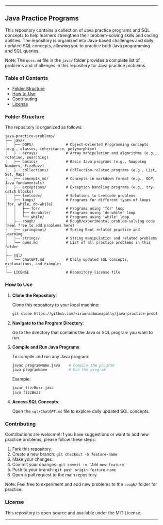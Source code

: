 
---

## Java Practice Programs

This repository contains a collection of Java practice programs and SQL concepts to help learners strengthen their problem-solving skills and coding abilities. The repository is organized into Java-based challenges and daily updated SQL concepts, allowing you to practice both Java programming and SQL queries.

Note: The `ques.md` file in the `java/` folder provides a complete list of problems and challenges in this repository for Java practice problems.

### Table of Contents

- [Folder Structure](#folder-structure)
- [How to Use](#how-to-use)
- [Contributing](#contributing)
- [License](#license)

### Folder Structure

The repository is organized as follows:

```
java-practice-problems/
├── java/
│   ├── OOPS/               # Object-Oriented Programming concepts (e.g., classes, inheritance, polymorphism)
│   ├── arrays/             # Array manipulation and algorithms (e.g., rotation, searching)
│   ├── basics/             # Basic Java programs (e.g., Swapping Numbers, FizzBuzz)
│   ├── collections/        # Collection-related programs (e.g., List, Set, Map)
│   ├── concepts_md/        # Concepts in markdown format (e.g., OOP, Java fundamentals)
│   ├── exceptions/         # Exception handling programs (e.g., try-catch blocks)
│   ├── leetcode/           # Solutions to Leetcode problems
│   ├── loops/              # Programs for different types of loops (for, while, do-while)
│   │   ├── for/            # Programs using 'for' loop
│   │   ├── do-while/       # Programs using 'do-while' loop
│   │   └── while/          # Programs using 'while' loop
│   ├── rough/              # Rough/experimental problem-solving code (Feel free to add problems here)
│   ├── springboot/         # Spring Boot related practice and learning
│   └── strings/            # String manipulation and related problems
│   └── ques.md             # List of all practice problems in this folder
│
├── sql/
│   └── ChatGPT.md          # Daily updated SQL concepts, explanations, and examples
│
└── LICENSE                 # Repository license file
```

### How to Use

1. **Clone the Repository**:
   
   Clone this repository to your local machine:

   ```bash
   git clone https://github.com/kiranraoboinapally/java-practice-problems.git
   ```

2. **Navigate to the Program Directory**:

   Go to the directory that contains the Java or SQL program you want to run.

3. **Compile and Run Java Programs**:
   
   To compile and run any Java program:
   
   ```bash
   javac programName.java    # Compile the program
   java programName          # Run the program
   ```

   Example:

   ```bash
   javac fizzBuzz.java
   java fizzBuzz
   ```

4. **Access SQL Concepts**:

   Open the `sql/ChatGPT.md` file to explore daily updated SQL concepts.

### Contributing

Contributions are welcome! If you have suggestions or want to add new practice problems, please follow these steps:

1. Fork this repository.
2. Create a new branch: `git checkout -b feature-name`
3. Make your changes.
4. Commit your changes: `git commit -m 'Add new feature'`
5. Push to your branch: `git push origin feature-name`
6. Open a pull request to the main repository.

Note: Feel free to experiment and add new problems to the `rough/` folder for practice.

### License

This repository is open-source and available under the MIT License.

---

